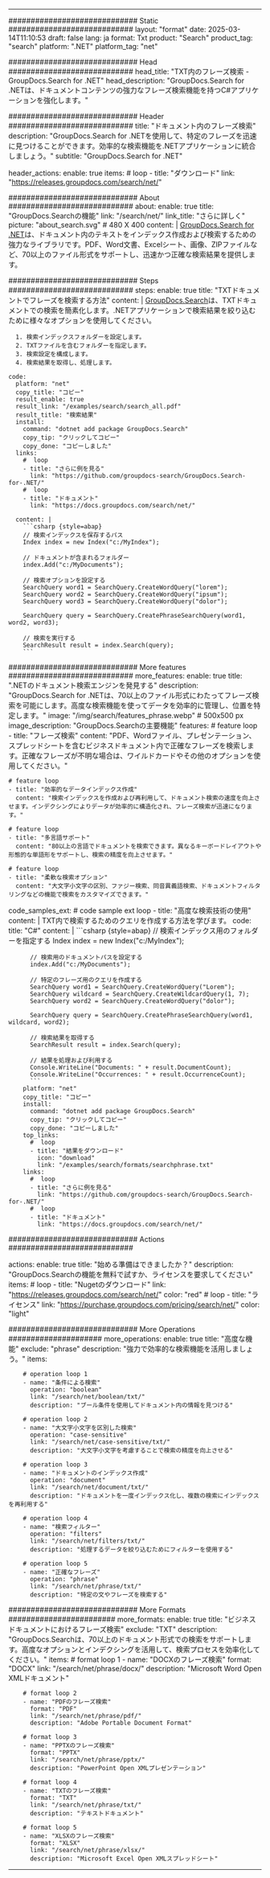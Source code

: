 
---
############################# Static ############################
layout: "format"
date:  2025-03-14T11:10:53
draft: false
lang: ja
format: Txt
product: "Search"
product_tag: "search"
platform: ".NET"
platform_tag: "net"

############################# Head ############################
head_title: "TXT内のフレーズ検索 - GroupDocs.Search for .NET"
head_description: "GroupDocs.Search for .NETは、ドキュメントコンテンツの強力なフレーズ検索機能を持つC#アプリケーションを強化します。"

############################# Header ############################
title: "ドキュメント内のフレーズ検索" 
description: "GroupDocs.Search for .NETを使用して、特定のフレーズを迅速に見つけることができます。効率的な検索機能を.NETアプリケーションに統合しましょう。"
subtitle: "GroupDocs.Search for .NET" 

header_actions:
  enable: true
  items:
    #  loop
    - title: "ダウンロード"
      link: "https://releases.groupdocs.com/search/net/"
      
############################# About ############################
about:
    enable: true
    title: "GroupDocs.Searchの機能"
    link: "/search/net/"
    link_title: "さらに詳しく"
    picture: "about_search.svg" # 480 X 400
    content: |
       [GroupDocs.Search for .NET](/search/net/)は、ドキュメント内のテキストをインデックス作成および検索するための強力なライブラリです。PDF、Word文書、Excelシート、画像、ZIPファイルなど、70以上のファイル形式をサポートし、迅速かつ正確な検索結果を提供します。

############################# Steps ############################
steps:
    enable: true
    title: "TXTドキュメントでフレーズを検索する方法"
    content: |
      [GroupDocs.Search](/search/net/)は、TXTドキュメントでの検索を簡素化します。.NETアプリケーションで検索結果を絞り込むために様々なオプションを使用してください。
      
      1. 検索インデックスフォルダーを設定します。
      2. TXTファイルを含むフォルダーを指定します。
      3. 検索設定を構成します。
      4. 検索結果を取得し、処理します。
   
    code:
      platform: "net"
      copy_title: "コピー"
      result_enable: true
      result_link: "/examples/search/search_all.pdf"
      result_title: "検索結果"
      install:
        command: "dotnet add package GroupDocs.Search"
        copy_tip: "クリックしてコピー"
        copy_done: "コピーしました"
      links:
        #  loop
        - title: "さらに例を見る"
          link: "https://github.com/groupdocs-search/GroupDocs.Search-for-.NET/"
        #  loop
        - title: "ドキュメント"
          link: "https://docs.groupdocs.com/search/net/"
          
      content: |
        ```csharp {style=abap}
        // 検索インデックスを保存するパス
        Index index = new Index("c:/MyIndex");

        // ドキュメントが含まれるフォルダー
        index.Add("c:/MyDocuments");

        // 検索オプションを設定する
        SearchQuery word1 = SearchQuery.CreateWordQuery("lorem");
        SearchQuery word2 = SearchQuery.CreateWordQuery("ipsum");
        SearchQuery word3 = SearchQuery.CreateWordQuery("dolor");

        SearchQuery query = SearchQuery.CreatePhraseSearchQuery(word1, word2, word3);

        // 検索を実行する
        SearchResult result = index.Search(query);
        ```            

############################# More features ############################
more_features:
  enable: true
  title: ".NETのドキュメント検索エンジンを発見する"
  description: "GroupDocs.Search for .NETは、70以上のファイル形式にわたってフレーズ検索を可能にします。高度な検索機能を使ってデータを効率的に管理し、位置を特定します。"
  image: "/img/search/features_phrase.webp" # 500x500 px
  image_description: "GroupDocs.Searchの主要機能"
  features:
    # feature loop
    - title: "フレーズ検索"
      content: "PDF、Wordファイル、プレゼンテーション、スプレッドシートを含むビジネスドキュメント内で正確なフレーズを検索します。正確なフレーズが不明な場合は、ワイルドカードやその他のオプションを使用してください。"

    # feature loop
    - title: "効率的なデータインデックス作成"
      content: "検索インデックスを作成および再利用して、ドキュメント検索の速度を向上させます。インデクシングによりデータが効率的に構造化され、フレーズ検索が迅速になります。"

    # feature loop
    - title: "多言語サポート"
      content: "80以上の言語でドキュメントを検索できます。異なるキーボードレイアウトや形態的な単語形をサポートし、検索の精度を向上させます。"

    # feature loop
    - title: "柔軟な検索オプション"
      content: "大文字小文字の区別、ファジー検索、同音異義語検索、ドキュメントフィルタリングなどの機能で検索をカスタマイズできます。"
      
  code_samples_ext:
    # code sample ext loop
    - title: "高度な検索技術の使用"
      content: |
        TXT内で検索するためのクエリを作成する方法を学びます。
      code:
        title: "C#"
        content: |
          ```csharp {style=abap}
          // 検索インデックス用のフォルダーを指定する
          Index index = new Index("c:/MyIndex");
              
          // 検索用のドキュメントパスを設定する
          index.Add("c:/MyDocuments");

          // 特定のフレーズ用のクエリを作成する
          SearchQuery word1 = SearchQuery.CreateWordQuery("Lorem");
          SearchQuery wildcard = SearchQuery.CreateWildcardQuery(1, 7);
          SearchQuery word2 = SearchQuery.CreateWordQuery("dolor");

          SearchQuery query = SearchQuery.CreatePhraseSearchQuery(word1, wildcard, word2);

          // 検索結果を取得する
          SearchResult result = index.Search(query);
          
          // 結果を処理および利用する
          Console.WriteLine("Documents: " + result.DocumentCount);
          Console.WriteLine("Occurrences: " + result.OccurrenceCount);
          ```
        platform: "net"
        copy_title: "コピー"
        install:
          command: "dotnet add package GroupDocs.Search"
          copy_tip: "クリックしてコピー"
          copy_done: "コピーしました"
        top_links:
          #  loop
          - title: "結果をダウンロード"
            icon: "download"
            link: "/examples/search/formats/searchphrase.txt"
        links:
          #  loop
          - title: "さらに例を見る"
            link: "https://github.com/groupdocs-search/GroupDocs.Search-for-.NET/"
          #  loop
          - title: "ドキュメント"
            link: "https://docs.groupdocs.com/search/net/"
            

            


############################# Actions ############################

actions:
  enable: true
  title: "始める準備はできましたか？"
  description: "GroupDocs.Searchの機能を無料で試すか、ライセンスを要求してください"
  items:
    #  loop
    - title: "Nugetのダウンロード"
      link: "https://releases.groupdocs.com/search/net/"
      color: "red"
        #  loop
    - title: "ライセンス"
      link: "https://purchase.groupdocs.com/pricing/search/net/"
      color: "light"


############################# More Operations #####################
more_operations:
    enable: true
    title: "高度な機能"
    exclude: "phrase"
    description: "強力で効率的な検索機能を活用しましょう。"
    items: 
          
        # operation loop 1
        - name: "条件による検索"
          operation: "boolean"
          link: "/search/net/boolean/txt/"
          description: "ブール条件を使用してドキュメント内の情報を見つける"

        # operation loop 2
        - name: "大文字小文字を区別した検索"
          operation: "case-sensitive"
          link: "/search/net/case-sensitive/txt/"
          description: "大文字小文字を考慮することで検索の精度を向上させる"

        # operation loop 3
        - name: "ドキュメントのインデックス作成"
          operation: "document"
          link: "/search/net/document/txt/"
          description: "ドキュメントを一度インデックス化し、複数の検索にインデックスを再利用する"

        # operation loop 4
        - name: "検索フィルター"
          operation: "filters"
          link: "/search/net/filters/txt/"
          description: "処理するデータを絞り込むためにフィルターを使用する"

        # operation loop 5
        - name: "正確なフレーズ"
          operation: "phrase"
          link: "/search/net/phrase/txt/"
          description: "特定の文やフレーズを検索する"
          
        
          
############################# More Formats ########################
more_formats:
    enable: true
    title: "ビジネスドキュメントにおけるフレーズ検索"
    exclude: "TXT"
    description: "GroupDocs.Searchは、70以上のドキュメント形式での検索をサポートします。高度なオプションとインデクシングを活用して、検索プロセスを効率化してください。"
    items: 
        # format loop 1
        - name: "DOCXのフレーズ検索"
          format: "DOCX"
          link: "/search/net/phrase/docx/"
          description: "Microsoft Word Open XMLドキュメント"
          
        # format loop 2
        - name: "PDFのフレーズ検索"
          format: "PDF"
          link: "/search/net/phrase/pdf/"
          description: "Adobe Portable Document Format"
          
        # format loop 3
        - name: "PPTXのフレーズ検索"
          format: "PPTX"
          link: "/search/net/phrase/pptx/"
          description: "PowerPoint Open XMLプレゼンテーション"

        # format loop 4
        - name: "TXTのフレーズ検索"
          format: "TXT"
          link: "/search/net/phrase/txt/"
          description: "テキストドキュメント"
          
        # format loop 5
        - name: "XLSXのフレーズ検索"
          format: "XLSX"
          link: "/search/net/phrase/xlsx/"
          description: "Microsoft Excel Open XMLスプレッドシート"
  

---
